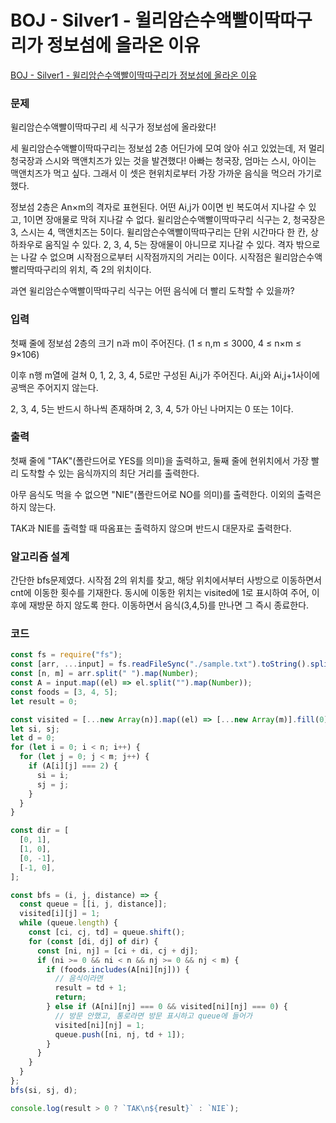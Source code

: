 # BOJ - Silver1 - 윌리암슨수액빨이딱따구리가 정보섬에 올라온 이유

[BOJ - Silver1 - 윌리암슨수액빨이딱따구리가 정보섬에 올라온 이유](https://www.acmicpc.net/problem/17129)

### 문제

윌리암슨수액빨이딱따구리 세 식구가 정보섬에 올라왔다!

세 윌리암슨수액빨이딱따구리는 정보섬 2층 어딘가에 모여 앉아 쉬고 있었는데, 저 멀리 청국장과 스시와 맥앤치즈가 있는 것을 발견했다! 아빠는 청국장, 엄마는 스시, 아이는 맥앤치즈가 먹고 싶다. 그래서 이 셋은 현위치로부터 가장 가까운 음식을 먹으러 가기로 했다.

정보섬 2층은 An×m의 격자로 표현된다. 어떤 Ai,j가 0이면 빈 복도여서 지나갈 수 있고, 1이면 장애물로 막혀 지나갈 수 없다. 윌리암슨수액빨이딱따구리 식구는 2, 청국장은 3, 스시는 4, 맥앤치즈는 5이다. 윌리암슨수액빨이딱따구리는 단위 시간마다 한 칸, 상하좌우로 움직일 수 있다. 2, 3, 4, 5는 장애물이 아니므로 지나갈 수 있다. 격자 밖으로는 나갈 수 없으며 시작점으로부터 시작점까지의 거리는 0이다. 시작점은 윌리암슨수액빨리딱따구리의 위치, 즉 2의 위치이다.

과연 윌리암슨수액빨이딱따구리 식구는 어떤 음식에 더 빨리 도착할 수 있을까?

### 입력

첫째 줄에 정보섬 2층의 크기 n과 m이 주어진다. (1 ≤ n,m ≤ 3000, 4 ≤ n×m ≤ 9×106)

이후 n행 m열에 걸쳐 0, 1, 2, 3, 4, 5로만 구성된 Ai,j가 주어진다. Ai,j와 Ai,j+1사이에 공백은 주어지지 않는다.

2, 3, 4, 5는 반드시 하나씩 존재하며 2, 3, 4, 5가 아닌 나머지는 0 또는 1이다.

### 출력

첫째 줄에 "TAK"(폴란드어로 YES를 의미)을 출력하고, 둘째 줄에 현위치에서 가장 빨리 도착할 수 있는 음식까지의 최단 거리를 출력한다.

아무 음식도 먹을 수 없으면 "NIE"(폴란드어로 NO를 의미)를 출력한다. 이외의 출력은 하지 않는다.

TAK과 NIE를 출력할 때 따옴표는 출력하지 않으며 반드시 대문자로 출력한다.

### 알고리즘 설계

간단한 bfs문제였다.
시작점 2의 위치를 찾고, 해당 위치에서부터 사방으로 이동하면서 cnt에 이동한 횟수를 기재한다. 동시에 이동한 위치는 visited에 1로 표시하여 주어, 이후에 재방문 하지 않도록 한다. 이동하면서 음식(3,4,5)를 만나면 그 즉시 종료한다.

### 코드

```js
const fs = require("fs");
const [arr, ...input] = fs.readFileSync("./sample.txt").toString().split("\n");
const [n, m] = arr.split(" ").map(Number);
const A = input.map((el) => el.split("").map(Number));
const foods = [3, 4, 5];
let result = 0;

const visited = [...new Array(n)].map((el) => [...new Array(m)].fill(0));
let si, sj;
let d = 0;
for (let i = 0; i < n; i++) {
  for (let j = 0; j < m; j++) {
    if (A[i][j] === 2) {
      si = i;
      sj = j;
    }
  }
}

const dir = [
  [0, 1],
  [1, 0],
  [0, -1],
  [-1, 0],
];

const bfs = (i, j, distance) => {
  const queue = [[i, j, distance]];
  visited[i][j] = 1;
  while (queue.length) {
    const [ci, cj, td] = queue.shift();
    for (const [di, dj] of dir) {
      const [ni, nj] = [ci + di, cj + dj];
      if (ni >= 0 && ni < n && nj >= 0 && nj < m) {
        if (foods.includes(A[ni][nj])) {
          // 음식이라면
          result = td + 1;
          return;
        } else if (A[ni][nj] === 0 && visited[ni][nj] === 0) {
          // 방문 안했고, 통로라면 방문 표시하고 queue에 들어가
          visited[ni][nj] = 1;
          queue.push([ni, nj, td + 1]);
        }
      }
    }
  }
};
bfs(si, sj, d);

console.log(result > 0 ? `TAK\n${result}` : `NIE`);
```

